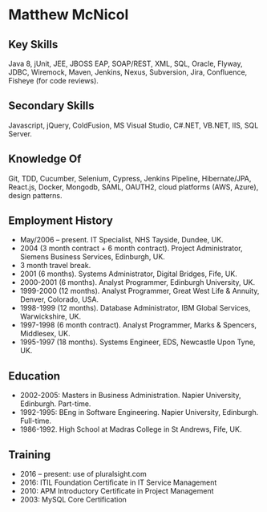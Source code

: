 
# Matthew McNicol

## Key Skills
Java 8, jUnit, JEE, JBOSS EAP, SOAP/REST, XML, SQL, Oracle, Flyway, JDBC, Wiremock, Maven, Jenkins, Nexus, Subversion, Jira, Confluence, Fisheye (for code reviews).

## Secondary Skills
Javascript, jQuery, ColdFusion, MS Visual Studio, C#.NET, VB.NET, IIS, SQL Server.

## Knowledge Of
Git, TDD, Cucumber, Selenium, Cypress, Jenkins Pipeline, Hibernate/JPA, React.js, Docker, Mongodb, SAML, OAUTH2, cloud platforms (AWS, Azure), design patterns.

## Employment History 
* May/2006 – present. IT Specialist, NHS Tayside, Dundee, UK.
* 2004 (3 month contract + 6 month contract). Project Administrator, Siemens Business Services, Edinburgh, UK.
* 3 month travel break.
* 2001 (6 months). Systems Administrator, Digital Bridges, Fife, UK.
* 2000-2001 (6 months). Analyst Programmer, Edinburgh University, UK.
* 1999-2000 (12 months). Analyst Programmer, Great West Life & Annuity, Denver, Colorado, 
USA.
* 1998-1999 (12 months). Database Administrator, IBM Global Services, Warwickshire, UK.
* 1997-1998 (6 month contract). Analyst Programmer, Marks & Spencers, Middlesex, UK.
* 1995-1997 (18 months). Systems Engineer, EDS, Newcastle Upon Tyne, UK.

## Education 
* 2002-2005: Masters in Business Administration. Napier University, Edinburgh. Part-time. 
* 1992-1995: BEng in Software Engineering. Napier University, Edinburgh. Full-time. 
* 1986-1992. High School at Madras College in St Andrews, Fife, UK.

## Training 
* 2016 – present: use of pluralsight.com 
* 2016: ITIL Foundation Certificate in IT Service Management 
* 2010: APM Introductory Certificate in Project Management 
* 2003: MySQL Core Certification

